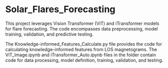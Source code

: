 # Solar_Flares_Forecasting

This project leverages Vision Transformer (ViT) and iTransformer models for flare forecasting. The code encompasses data preprocessing, model training, validation, and predictive testing. 

The Knowledge-informed_Features_Calculate.py file provides the code for calculating knowledge-informed features from LOS magnetograms. The ViT_Image.ipynb and iTransformer_Auto.ipynb files in the folder contain code for data processing, model definition, training, validation, and testing. 
